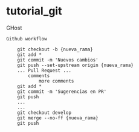 # tutorial_git

GHost

    Github workflow

        git checkout -b {nueva_rama}
        git add *
        git commit -m 'Nuevos cambios'
        git push --set-upstream origin {nueva_rama}
        ... Pull Request ...
            comments
                more comments
        git add *
        git commit -m 'Sugerencias en PR'
        git push
        ...
        ...
        git checkout develop
        git merge --no-ff {nueva_rama}
        git push